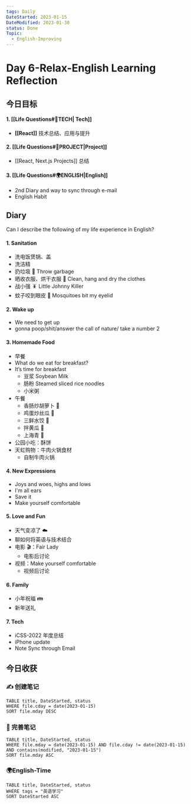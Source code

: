 ```yaml
---
tags: Daily
DateStarted: 2023-01-15
DateModified: 2023-01-30
status: Done
Topic:
  - English-Improving
---
```


# Day 6-Relax-English Learning Reflection

## 今日目标

#### 1. [[Life Questions#🚀TECH| Tech]]

- **[[React]]** 技术总结、应用与提升

#### 2. [[Life Questions#🚀PROJECT|Project]]

- [[React, Next.js Projects]] 总结

#### 3. [[Life Questions#🌍ENGLISH|English]]

- 2nd Diary and way to sync through e-mail
- English Habit

## Diary

Can I describe the following of my life experience in English?

#### 1. Sanitation

- 洗电饭煲锅、盖
- 洗洁精
- 扔垃圾 🚮 Throw garbage
- 晒收衣服、烘干衣服 👔 Clean, hang and dry the clothes
- 战小强 🪳 Little Johnny Killer
- 蚊子咬到眼皮 🦟 Mosquitoes bit my eyelid

#### 2. Wake up

- We need to get up
- gonna poop/shit/answer the call of nature/ take a number 2

#### 3. Homemade Food

- 早餐
- What do we eat for breakfast?
- It’s time for breakfast
  - 豆浆 Soybean Milk
  - 肠粉 Steamed sliced rice noodles
  - 小米粥
- 午餐
  - 香肠炒胡萝卜 🥕
  - 鸡蛋炒丝瓜 🥚
  - 三鲜水饺 🥟
  - 拌黄瓜 🥒
  - 上海青 🥬
- 公园小吃：酥饼
- 天虹购物：牛肉火锅食材
  - 自制牛肉火锅

#### 4. New Expressions

- Joys and woes, highs and lows
- I'm all ears
- Save it
- Make yourself comfortable

#### 5. Love and Fun

- 天气变凉了 ☁️
- 聊如何将英语与技术结合
- 电影 🎬：Fair Lady
  - 电影后讨论
- 视频：Make yourself comfortable
  - 视频后讨论

#### 6. Family

- 小年祝福 👪
- 新年送礼

#### 7. Tech

- iCSS-2022 年度总结
- iPhone update
- Note Sync through Email

## 今日收获

### ✍️ 创建笔记

```dataview
TABLE title, DateStarted, status
WHERE file.cday = date(2023-01-15)
SORT file.mday DESC
```

### 📝 完善笔记

```dataview
TABLE title, DateStarted, status
WHERE file.mday = date(2023-01-15) AND file.cday != date(2023-01-15) AND contains(modified, "2023-01-15")
SORT file.mday ASC
```

### 🌍English-Time

```dataview
TABLE title, DateStarted, status
WHERE tags = "英语学习"
SORT DateStarted ASC
```
